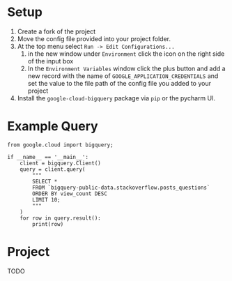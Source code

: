 # Setup

  1. Create a fork of the project
  2. Move the config file provided into your project folder.
  3. At the top menu select ```Run -> Edit Configurations...```
      1. in the new window under ```Environment``` click the icon on the right side of the input box
      2. In the ```Environment Variables``` window click the plus button and add a new record with the name of ```GOOGLE_APPLICATION_CREDENTIALS``` and set the value to the file path of the config file you added to your project
  4. Install the ```google-cloud-bigquery``` package via ```pip``` or the pycharm UI.

# Example Query
```
from google.cloud import bigquery;

if __name__ == '__main__':
    client = bigquery.Client()
    query = client.query(
        """
        SELECT *
        FROM `bigquery-public-data.stackoverflow.posts_questions`
        ORDER BY view_count DESC
        LIMIT 10;
        """
    )
    for row in query.result():
        print(row)
```
# Project
  TODO
